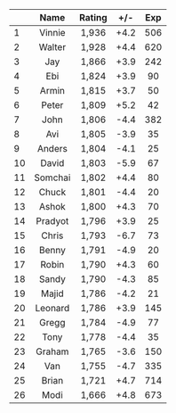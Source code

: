 | |Name|Rating|+/-|Exp|
|-|:--:|:----:|:-:|:-:|
|1|Vinnie|1,936|+4.2|506|
|2|Walter|1,928|+4.4|620|
|3|Jay|1,866|+3.9|242|
|4|Ebi|1,824|+3.9|90|
|5|Armin|1,815|+3.7|50|
|6|Peter|1,809|+5.2|42|
|7|John|1,806|-4.4|382|
|8|Avi|1,805|-3.9|35|
|9|Anders|1,804|-4.1|25|
|10|David|1,803|-5.9|67|
|11|Somchai|1,802|+4.4|80|
|12|Chuck|1,801|-4.4|20|
|13|Ashok|1,800|+4.3|70|
|14|Pradyot|1,796|+3.9|25|
|15|Chris|1,793|-6.7|73|
|16|Benny|1,791|-4.9|20|
|17|Robin|1,790|+4.3|60|
|18|Sandy|1,790|-4.3|85|
|19|Majid|1,786|-4.2|21|
|20|Leonard|1,786|+3.9|145|
|21|Gregg|1,784|-4.9|77|
|22|Tony|1,778|-4.4|35|
|23|Graham|1,765|-3.6|150|
|24|Van|1,755|-4.7|335|
|25|Brian|1,721|+4.7|714|
|26|Modi|1,666|+4.8|673|
